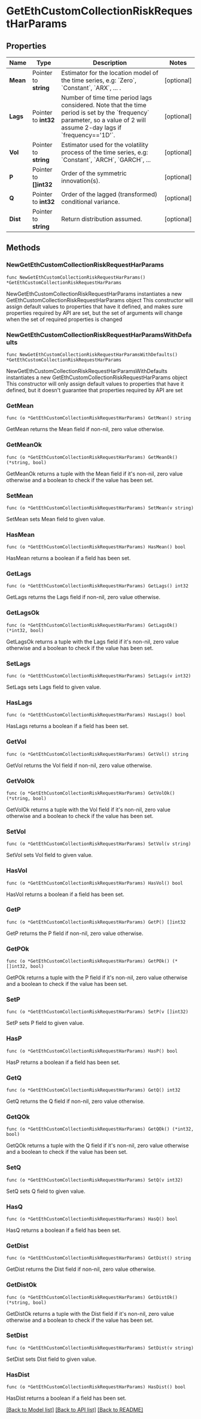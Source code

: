# GetEthCustomCollectionRiskRequestHarParams

## Properties

Name | Type | Description | Notes
------------ | ------------- | ------------- | -------------
**Mean** | Pointer to **string** | Estimator for the location model of the time series, e.g: &#x60;Zero&#x60;, &#x60;Constant&#x60;, &#x60;ARX&#x60;, ... . | [optional] 
**Lags** | Pointer to **int32** | Number of time time period lags considered. Note that the time period is set by the &#x60;frequency&#x60; parameter, so a value of 2 will assume 2-day lags if &#x60;frequency&#x3D;&#x3D;&#39;1D&#39;&#x60;. | [optional] 
**Vol** | Pointer to **string** | Estimator used for the volatility process of the time series, e.g: &#x60;Constant&#x60;, &#x60;ARCH&#x60;, &#x60;GARCH&#x60;, ...  | [optional] 
**P** | Pointer to **[]int32** | Order of the symmetric innovation(s). | [optional] 
**Q** | Pointer to **int32** | Order of the lagged (transformed) conditional variance. | [optional] 
**Dist** | Pointer to **string** | Return distribution assumed. | [optional] 

## Methods

### NewGetEthCustomCollectionRiskRequestHarParams

`func NewGetEthCustomCollectionRiskRequestHarParams() *GetEthCustomCollectionRiskRequestHarParams`

NewGetEthCustomCollectionRiskRequestHarParams instantiates a new GetEthCustomCollectionRiskRequestHarParams object
This constructor will assign default values to properties that have it defined,
and makes sure properties required by API are set, but the set of arguments
will change when the set of required properties is changed

### NewGetEthCustomCollectionRiskRequestHarParamsWithDefaults

`func NewGetEthCustomCollectionRiskRequestHarParamsWithDefaults() *GetEthCustomCollectionRiskRequestHarParams`

NewGetEthCustomCollectionRiskRequestHarParamsWithDefaults instantiates a new GetEthCustomCollectionRiskRequestHarParams object
This constructor will only assign default values to properties that have it defined,
but it doesn't guarantee that properties required by API are set

### GetMean

`func (o *GetEthCustomCollectionRiskRequestHarParams) GetMean() string`

GetMean returns the Mean field if non-nil, zero value otherwise.

### GetMeanOk

`func (o *GetEthCustomCollectionRiskRequestHarParams) GetMeanOk() (*string, bool)`

GetMeanOk returns a tuple with the Mean field if it's non-nil, zero value otherwise
and a boolean to check if the value has been set.

### SetMean

`func (o *GetEthCustomCollectionRiskRequestHarParams) SetMean(v string)`

SetMean sets Mean field to given value.

### HasMean

`func (o *GetEthCustomCollectionRiskRequestHarParams) HasMean() bool`

HasMean returns a boolean if a field has been set.

### GetLags

`func (o *GetEthCustomCollectionRiskRequestHarParams) GetLags() int32`

GetLags returns the Lags field if non-nil, zero value otherwise.

### GetLagsOk

`func (o *GetEthCustomCollectionRiskRequestHarParams) GetLagsOk() (*int32, bool)`

GetLagsOk returns a tuple with the Lags field if it's non-nil, zero value otherwise
and a boolean to check if the value has been set.

### SetLags

`func (o *GetEthCustomCollectionRiskRequestHarParams) SetLags(v int32)`

SetLags sets Lags field to given value.

### HasLags

`func (o *GetEthCustomCollectionRiskRequestHarParams) HasLags() bool`

HasLags returns a boolean if a field has been set.

### GetVol

`func (o *GetEthCustomCollectionRiskRequestHarParams) GetVol() string`

GetVol returns the Vol field if non-nil, zero value otherwise.

### GetVolOk

`func (o *GetEthCustomCollectionRiskRequestHarParams) GetVolOk() (*string, bool)`

GetVolOk returns a tuple with the Vol field if it's non-nil, zero value otherwise
and a boolean to check if the value has been set.

### SetVol

`func (o *GetEthCustomCollectionRiskRequestHarParams) SetVol(v string)`

SetVol sets Vol field to given value.

### HasVol

`func (o *GetEthCustomCollectionRiskRequestHarParams) HasVol() bool`

HasVol returns a boolean if a field has been set.

### GetP

`func (o *GetEthCustomCollectionRiskRequestHarParams) GetP() []int32`

GetP returns the P field if non-nil, zero value otherwise.

### GetPOk

`func (o *GetEthCustomCollectionRiskRequestHarParams) GetPOk() (*[]int32, bool)`

GetPOk returns a tuple with the P field if it's non-nil, zero value otherwise
and a boolean to check if the value has been set.

### SetP

`func (o *GetEthCustomCollectionRiskRequestHarParams) SetP(v []int32)`

SetP sets P field to given value.

### HasP

`func (o *GetEthCustomCollectionRiskRequestHarParams) HasP() bool`

HasP returns a boolean if a field has been set.

### GetQ

`func (o *GetEthCustomCollectionRiskRequestHarParams) GetQ() int32`

GetQ returns the Q field if non-nil, zero value otherwise.

### GetQOk

`func (o *GetEthCustomCollectionRiskRequestHarParams) GetQOk() (*int32, bool)`

GetQOk returns a tuple with the Q field if it's non-nil, zero value otherwise
and a boolean to check if the value has been set.

### SetQ

`func (o *GetEthCustomCollectionRiskRequestHarParams) SetQ(v int32)`

SetQ sets Q field to given value.

### HasQ

`func (o *GetEthCustomCollectionRiskRequestHarParams) HasQ() bool`

HasQ returns a boolean if a field has been set.

### GetDist

`func (o *GetEthCustomCollectionRiskRequestHarParams) GetDist() string`

GetDist returns the Dist field if non-nil, zero value otherwise.

### GetDistOk

`func (o *GetEthCustomCollectionRiskRequestHarParams) GetDistOk() (*string, bool)`

GetDistOk returns a tuple with the Dist field if it's non-nil, zero value otherwise
and a boolean to check if the value has been set.

### SetDist

`func (o *GetEthCustomCollectionRiskRequestHarParams) SetDist(v string)`

SetDist sets Dist field to given value.

### HasDist

`func (o *GetEthCustomCollectionRiskRequestHarParams) HasDist() bool`

HasDist returns a boolean if a field has been set.


[[Back to Model list]](../README.md#documentation-for-models) [[Back to API list]](../README.md#documentation-for-api-endpoints) [[Back to README]](../README.md)


